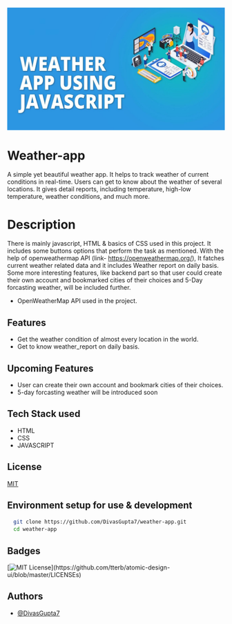 ![](https://github.com/DivasGupta7/weather-app/blob/main/Readme.jpg)

# Weather-app

A simple yet beautiful weather app. It helps to track weather of current conditions 
in real-time. Users can get to know about the weather of several locations. 
It gives detail reports, including temperature, high-low temperature,
weather conditions, and much more.

# Description

There is mainly javascript, HTML & basics of CSS used in this project. It includes some buttons 
options that perform the task as mentioned.
With the help of openweathermap API (link- https://openweathermap.org/), It fatches current weather related data and it includes Weather report on daily basis. Some more interesting features, like backend part so that user could create their own account and bookmarked cities of their choices and 5-Day forcasting weather, will be included further.

* OpenWeatherMap API used in the project.

## Features

* Get the weather condition of almost every location in the world.
* Get to know weather_report on daily basis.

## Upcoming Features

* User can create their own account and bookmark cities of their choices.
* 5-day forcasting weather will be introduced soon

## Tech Stack used

* HTML
* CSS
* JAVASCRIPT


## License

[MIT](https://choosealicense.com/licenses/mit/)

  
## Environment setup for use & development


```bash 
  git clone https://github.com/DivasGupta7/weather-app.git
  cd weather-app
```
    
## Badges

[![MIT License](https://img.shields.io/apm/l/atomic-design-ui.svg?)](https://github.com/tterb/atomic-design-ui/blob/master/LICENSEs)

  
## Authors

- [@DivasGupta7](https://github.com/DivasGupta7)

  